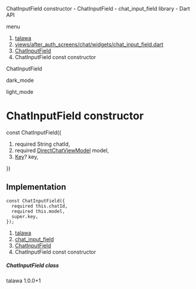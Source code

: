 




ChatInputField constructor - ChatInputField - chat\_input\_field library - Dart API







menu

1. [talawa](../../index.html)
2. [views/after\_auth\_screens/chat/widgets/chat\_input\_field.dart](../../views_after_auth_screens_chat_widgets_chat_input_field/views_after_auth_screens_chat_widgets_chat_input_field-library.html)
3. [ChatInputField](../../views_after_auth_screens_chat_widgets_chat_input_field/ChatInputField-class.html)
4. ChatInputField const constructor

ChatInputField


dark\_mode

light\_mode




# ChatInputField constructor


const
ChatInputField({

1. required String chatId,
2. required [DirectChatViewModel](../../view_model_after_auth_view_models_chat_view_models_direct_chat_view_model/DirectChatViewModel-class.html) model,
3. [Key](https://api.flutter.dev/flutter/foundation/Key-class.html)? key,

})

## Implementation

```
const ChatInputField({
  required this.chatId,
  required this.model,
  super.key,
});
```

 


1. [talawa](../../index.html)
2. [chat\_input\_field](../../views_after_auth_screens_chat_widgets_chat_input_field/views_after_auth_screens_chat_widgets_chat_input_field-library.html)
3. [ChatInputField](../../views_after_auth_screens_chat_widgets_chat_input_field/ChatInputField-class.html)
4. ChatInputField const constructor

##### ChatInputField class





talawa
1.0.0+1






